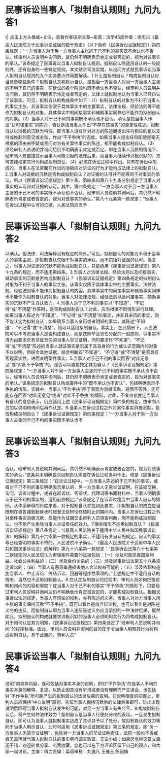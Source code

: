 # 民事诉讼当事人「拟制自认规则」九问九答1

☝ 点击上方头像或+关注，查看作者往期文章~来源：法学45度作者：徐忠兴《最高人民法院关于民事诉讼证据的若干规定》（以下简称《民事诉讼证据规定》）第四条规定：“一方当事人对于另一方当事人主张的于己不利的事实既不承认也不否认，经审判人员说明并询问后，其仍然不明确表示肯定或者否定的，视为对该事实的承认。”该条规定了民事诉讼当事人拟制自认规则。拟制自认除适用自认的一般规则外，还有自身的一些特定规则。本文结合司法实践，以设问方式就民事诉讼当事人拟制自认规则的九个实务要点作简要解读。1.什么是拟制自认？构成拟制自认应当具备哪些条件？拟制自认又称默示自认，是指当一方当事人对另一方当事人主张的不利于自己的事实，在诉讼的各个阶段均既不承认也不否认，经审判人员说明并询问后，其仍然不明确表示肯定或者否定的，法律上就拟制地认为当事人已经自认了该事实。可见，拟制自认的构成条件如下：（1）拟制自认的对象为不利于当事人的事实主张，且该事实仅限于具体事实中的主要事实，法律法规、经验法则等不能作为拟制自认的对象，具体事实中的间接事实和辅助事实同样也不能作为拟制自认的对象。（2）当事人对于己不利的事实既不承认也不否认。承认是指当事人作出“认可该事实”的陈述；否认是指当事人作出“不存在该事实”的否定性陈述。拟制自认以消极的沉默为特征，即当事人没有针对对方的陈述而提出任何相应的足以支持或推翻的意见或主张，作出“不予争执”的态度。如果当事人提出任何即使是毫无根据的理由来怀疑或责问对方有关案件事实的陈述，都不能构成拟制自认。（3）须经审判人员说明并询问后仍不明确表示肯定或否定。即在当事人沉默的情况下，经审判人员直接提示当事人可能引起的法律后果，而当事人继续作消极沉默的，方可直接推定其行为构成拟制自认。（4）必须在诉讼过程中作出。只有在诉讼中形成的、当事人在法官面前作出的消极应对诉讼的行为才能构成法律上的拟制自认。2.当事人对证据的沉默是否构成拟制自认？对证据的认可并不能等同于对事实的承认，所以《民事诉讼证据规定》第三条、第四条和第八十九条分别规定了当事人对事实的认可和对证据的认可。其中，第四条规定：“一方当事人对于另一方当事人主张的于己不利的事实既不承认也不否认，经审判人员说明并询问后，其仍然不明确表示肯定或者否定的，视为对该事实的承认。”第八十九条第一款规定：“当事人在诉讼过程中认可的证据，人民法院应当予

# 民事诉讼当事人「拟制自认规则」九问九答2

以确认。但法律、司法解释另有规定的除外。”可见，拟制自认的对象为不利于当事人的事实主张，即拟制自认仅限于对事实的承认，而不包括对证据的认可。换言之，当事人对证据的沉默不能构成拟制自认，只能适用《民事诉讼证据规定》第八十九条的规定，而不适用第四条。3.当事人对法律法规、经验法则以及间接事实、辅助事实的沉默是否构成拟制自认？《民事诉讼证据规定》第四条规定的拟制自认对象为不利于当事人的事实主张。该事实仅限于具体事实中的主要事实，法律法规、经验法则等不能作为拟制自认的内容，具体事实中的间接事实和辅助事实同样也不能作为拟制自认的对象。当事人对法律法规、经验法则以及间接事实、辅助事实的沉默不产生自认效力。4.当事人对于己不利的事实以“不知道”、“不记得”或“不清楚”作答时，是否构成拟制自认？对此，应当根据不同情形进行处理。如果当事人陈述为“不知道”、“不记得”或“不清楚”的事实，并非其亲历的事实，则不能认定为拟制自认；如果确系当事人亲历或者明知的事实，其陈述“不知道”、“不记得”或“不清楚”，则可以适用拟制自认。事实上，在此情形下，人民法院可以不考虑当事人是否构成自认，而是按照举证责任分配的一般原则，以事实不清为由要求负有举证责任的当事人举证证明，同时要求作“不知道”、“不记得”或“不清楚”陈述的当事人就该事实是否属于其自身的行为或认识范围内的对象予以说明，再结合其他证据，综合判断该“不知道”、“不记得”或“不清楚”是否具有客观真实性，进而查明案件事实。5.当事人对于己不利的事实回答“对此无意见”或“对此不予争执”的，是否可以直接推定其为自认？《民事诉讼证据规定》第四条规定：“一方当事人对于另一方当事人主张的于己不利的事实既不承认也不否认，经审判人员说明并询问后，其仍然不明确表示肯定或者否定的，视为对该事实的承认。”该条规定的拟制自认构成要件中的“既不承认也不否认”，包括明确表示不争执的情形。实践中，当事人“不作争执”除了表现为消极沉默、避而不答外，还可能存在回答“对此无意见”或者“对此不予争执”的情形。对此，不宜直接推定当事人有自认的意思表示，仍应适用上述《民事诉讼证据规定》第四条的规定，由审判人员加以说明和询问后再作认定。6.当事人在诉讼过程之外对案件事实消极沉默，是否构成拟制自认？《民事诉讼证据规定》第四条规定：“一方当事人对于另一方当事人主张的于己不利的事实既不承认也不

# 民事诉讼当事人「拟制自认规则」九问九答3

否认，经审判人员说明并询问后，其仍然不明确表示肯定或者否定的，视为对该事实的承认。”该条并未明确要求拟制自认需要在诉讼过程当中作出。但是《民事诉讼证据规定》第三条规定：“在诉讼过程中，一方当事人陈述的于己不利的事实，或者对于己不利的事实明确表示承认的，另一方当事人无需举证证明。在证据交换、询问、调查过程中，或者在起诉状、答辩状、代理词等书面材料中，当事人明确承认于己不利的事实的，适用前款规定。”该条规定了在诉讼过程当中当事人自认的情形。从体系解释的角度来看，对于拟制自认亦应如此要求，即拟制自认的成立应当限制在被告接到起诉状时起至法庭辩论终结时止的期间内。当事人在诉讼过程之外对案件事实消极沉默，仅能作为证据交由审判人员审查判断，而不能构成拟制自认，也不能产生免除当事人举证责任的效力。7.哪些情形不适用拟制自认？《民事诉讼证据规定》第八条规定：“《最高人民法院关于适用中华人民共和国民事诉讼法〉的解释》第九十六条第一款规定的事实，不适用有关自认的规定。自认的事实与已经查明的事实不符的，人民法院不予确认。”《最高人民法院关于适用中华人民共和国民事诉讼法〉的解释》第九十六条第一款规定：“民事诉讼法第六十七条第二款规定的人民法院认为审理案件需要的证据包括：（一）涉及可能损害国家利益、社会公共利益的；（二）涉及身份关系的；（三）涉及民事诉讼法第五十八条规定诉讼的；（四）当事人有恶意串通损害他人合法权益可能的；（五）涉及依职权追加当事人、中止诉讼、终结诉讼、回避等程序性事项的。”上述规定中不适用自认的情形，当然也不适用拟制自认。8.在认定拟制自认的过程中，审判人员如何把握说明和询问的内容和限度？在当事人对于己不利的事实“不予争执”的情形下，只要经过审判人员说明并询问后仍不明确表示肯定或否定的，才能构成拟制自认。根据民事诉讼法的规定，当事人有辩论的权利，亦有陈述的义务。当事人对对方当事人所主张的事实保持沉默“不予争执”，既可以看作是放弃辩论权，也可以看作是对陈述义务的违反，而拟制自认即为当事人违反陈述义务应当承担的一种法律后果。既然如此，拟制自认的构成就要求消极沉默的当事人必须明知其行为将构成拟制自认。对于如何认定其为明知，《民事诉讼证据规定》第四条设定了“经审判人员说明并询问”的程序标准。因此，审判人员说明并询问的目的在于令当事人明知其行为将构成拟制自认。基于此目的，审判人员“

# 民事诉讼当事人「拟制自认规则」九问九答4

说明”的具体内容，既可包括对事实本身的说明，即对“不作争执”的当事人不利的事实本身的解释、复述，以防止因其没有听清或者没有理解而产生误会，也包括对“不作争执”所可能产生的拟制自认的法律后果的说明。在说明限度的把握上，审判人员应保持“中立说明”原则，告知当事人保持沉默后的法律后果即可，防止出现说明后阻碍当事人拟制自认发生的可能，对另一方当事人有失公平。9.构成拟制自认后，将产生何种法律效力？拟制自认是当事人行使处分权的表现。一旦发生拟制自认，即可认为当事人就拟制事实达成了共识并予以了处分，故拟制自认的效力等同于当事人明示自认，此时可适用《民事诉讼证据规定》第三条的规定，即“另一方当事人无需举证证明”，免除另一方当事人的举证证明责任，法院一般也不得或者无需再就当事人拟制自认的事实另行调查取证。无讼小编：如果您觉得这篇文章还不错，欢迎转发分享、点赞收藏，您也可以在下方评论区留下自己的观点，和大家一起讨论。主编：靖力责编：梁萌审核：刘逸凡 王雅玉 陈丽娟

